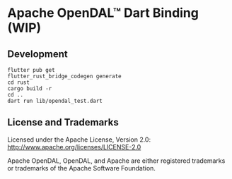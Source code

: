 # Apache OpenDAL™ Dart Binding (WIP)

## Development

```
flutter pub get
flutter_rust_bridge_codegen generate
cd rust
cargo build -r
cd ..
dart run lib/opendal_test.dart
```

## License and Trademarks

Licensed under the Apache License, Version 2.0: http://www.apache.org/licenses/LICENSE-2.0

Apache OpenDAL, OpenDAL, and Apache are either registered trademarks or trademarks of the Apache Software Foundation.
